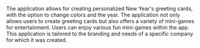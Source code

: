 The application allows for creating personalized New Year's greeting cards, with the option to change colors and the year. The application not only allows users to create greeting cards but also offers a variety of mini-games for entertainment. Users can enjoy various fun mini-games within the app. This application is tailored to the branding and needs of a specific company for which it was created.
